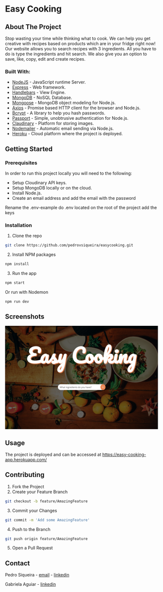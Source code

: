 # Easy Cooking

## About The Project
Stop wasting your time while thinking what to cook. We can help you get creative with recipes based on products which are in your fridge right now! Our website allows you to search recipes with 3 ingredients. All you have to do is type the ingredients and hit search. We also give you an option to save, like, copy, edit and create recipes. 

### Built With:

* [NodeJS](https://nodejs.org/en/) - JavaScript runtime Server.
* [Express](https://expressjs.com/pt-br/) - Web framework.
* [Handlebars](https://handlebarsjs.com/) - View Engine.
* [MongoDB](https://www.mongodb.com/) - NoSQL Database.
* [Mongoose](https://mongoosejs.com/) - MongoDB object modeling for Node.js.
* [Axios](https://github.com/axios/axios) - Promise based HTTP client for the browser and Node.js.
* [Bcrypt](https://www.npmjs.com/package/bcrypt) - A library to help you hash passwords.
* [Passport](http://www.passportjs.org/) - Simple, unobtrusive authentication for Node.js.
* [Claudinary](https://cloudinary.com/) - Platform for storing images.
* [Nodemailer](https://nodemailer.com/about/) - Automatic email sending via Node.js.
* [Heroku](https://www.heroku.com/) - Cloud platform where the project is deployed.


<!-- GETTING STARTED -->
## Getting Started

### Prerequisites

In order to run this project locally you will need to the following:

* Setup Cloudinary API keys.
* Setup MongoDB locally or on the cloud.
* Install Node.js.
* Create an email address and add the email with the password

Rename the .env-example do .env located on the root of the project add the keys


### Installation

1. Clone the repo
```sh
git clone https://github.com/pedrovsiqueira/easycooking.git
```
2. Install NPM packages
```sh
npm install
```
3. Run the app
```sh
npm start
```
Or run with Nodemon
```sh
npm run dev
```

## Screenshots

![Desktop views](screenshots/search.png)


<!-- USAGE EXAMPLES -->
## Usage

The project is deployed and can be accessed at https://easy-cooking-app.herokuapp.com/


<!-- CONTRIBUTING -->
## Contributing


1. Fork the Project
2. Create your Feature Branch
```sh
git checkout -b feature/AmazingFeature
```
3. Commit your Changes
```sh
git commit -m 'Add some AmazingFeature'
```
4. Push to the Branch
```sh
git push origin feature/AmazingFeature
```
5. Open a Pull Request



<!-- CONTACT -->
## Contact

Pedro Siqueira - [email](mailto:pedro.v.siqueira@gmail.com) - [linkedin](https://www.linkedin.com/in/pedrovsiqueira/)

Gabriela Aguiar - [linkedin](https://www.linkedin.com/in/gabyaguiar/)
